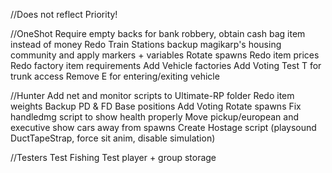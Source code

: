 //Does not reflect Priority!

//OneShot
Require empty backs for bank robbery, obtain cash bag item instead of money
Redo Train Stations
backup magikarp's housing community and apply markers + variables
Rotate spawns
Redo item prices
Redo factory item requirements
Add Vehicle factories
Add Voting
Test T for trunk access
Remove E for entering/exiting vehicle


//Hunter
Add net and monitor scripts to Ultimate-RP folder
Redo item weights
Backup PD & FD Base positions
Add Voting
Rotate spawns
Fix handledmg script to show health properly
Move pickup/european and executive show cars away from spawns
Create Hostage script (playsound DuctTapeStrap, force sit anim, disable simulation)


//Testers
Test Fishing
Test player + group storage